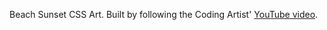 Beach Sunset CSS Art. Built by following the Coding Artist' [YouTube video](https://www.youtube.com/watch?v=2k8b5kYEXvo).